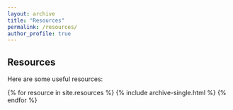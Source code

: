 ```yaml
---
layout: archive
title: "Resources"
permalink: /resources/
author_profile: true
---
```


## Resources

Here are some useful resources:

{% for resource in site.resources %}
    {% include archive-single.html %}
{% endfor %}

